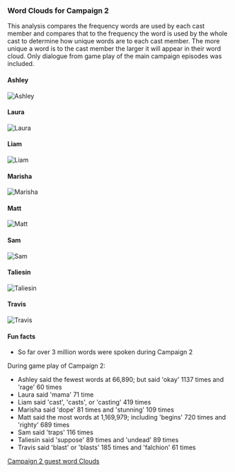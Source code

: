 ### Word Clouds for Campaign 2

This analysis compares the frequency words are used by each cast member and compares that to the frequency the word is used by the whole cast to determine how unique words are to each cast member. The more unique a word is to the cast member the larger it will appear in their word cloud. Only dialogue from game play of the main campaign episodes was included.

#### Ashley
![Ashley](https://github.com/KyleOfCanada/CRDialogue/raw/main/plots/wordClouds/C2/C2ASHLEY.png)

#### Laura
![Laura](https://github.com/KyleOfCanada/CRDialogue/raw/main/plots/wordClouds/C2/C2LAURA.png)

#### Liam
![Liam](https://github.com/KyleOfCanada/CRDialogue/raw/main/plots/wordClouds/C2/C2LIAM.png)

#### Marisha
![Marisha](https://github.com/KyleOfCanada/CRDialogue/raw/main/plots/wordClouds/C2/C2MARISHA.png)

#### Matt
![Matt](https://github.com/KyleOfCanada/CRDialogue/raw/main/plots/wordClouds/C2/C2MATT.png)

#### Sam
![Sam](https://github.com/KyleOfCanada/CRDialogue/raw/main/plots/wordClouds/C2/C2SAM.png)

#### Taliesin
![Taliesin](https://github.com/KyleOfCanada/CRDialogue/raw/main/plots/wordClouds/C2/C2TALIESIN.png)

#### Travis
![Travis](https://github.com/KyleOfCanada/CRDialogue/raw/main/plots/wordClouds/C2/C2TRAVIS.png)

#### Fun facts

* So far over 3 million words were spoken during Campaign 2


During game play of Campaign 2:
* Ashley said the fewest words at 66,890; but said 'okay' 1137 times and 'rage' 60 times
* Laura said 'mama' 71 time
* Liam said 'cast', 'casts', or 'casting' 419 times
* Marisha said 'dope' 81 times and 'stunning' 109 times
* Matt said the most words at 1,169,979; including 'begins' 720 times and 'righty' 689 times
* Sam said 'traps' 116 times
* Taliesin said 'suppose' 89 times and 'undead' 89 times
* Travis said 'blast' or 'blasts' 185 times and 'falchion' 61 times

[Campaign 2 guest word Clouds](https://github.com/KyleOfCanada/CRDialogue/blob/main/docs/wordCloudsGuests.md#word-clouds-for-campaign-2-guests)